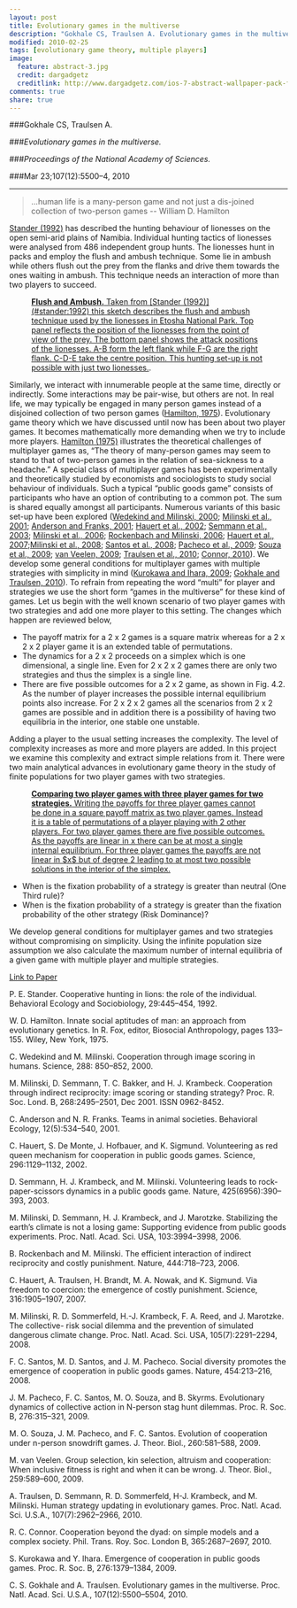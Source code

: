 ```yaml
---
layout: post
title: Evolutionary games in the multiverse
description: "Gokhale CS, Traulsen A. Evolutionary games in the multiverse. Proceedings of the National Academy of Sciences. 2010 Mar 23;107(12):5500–4."
modified: 2010-02-25
tags: [evolutionary game theory, multiple players]
image:
  feature: abstract-3.jpg
  credit: dargadgetz
  creditlink: http://www.dargadgetz.com/ios-7-abstract-wallpaper-pack-for-iphone-5-and-ipod-touch-retina/
comments: true
share: true
---
```


###Gokhale CS, Traulsen A.  

###*Evolutionary games in the multiverse.*  

###*Proceedings of the National Academy of Sciences.*  

###Mar 23;107(12):5500–4, 2010

***

> …human life is a many-person game and not just a dis-joined collection of two-person games 
-- William D. Hamilton

[Stander (1992)](#stander:1992) has described the hunting behaviour of lionesses on the open semi-arid plains of Namibia. Individual hunting tactics of lionesses were analysed from 486 independent group hunts. The lionesses hunt in packs and employ the flush and ambush technique. Some lie in ambush while others flush out the prey from the flanks and drive them towards the ones waiting in ambush. This technique needs an interaction of more than two players to succeed.

<figure>
	<a href="#"><img src="{{ site.url }}/images/Figs_Multiverse/stander.jpg" alt=""></a>
	<figcaption>
	<a href="#" 
	title=""><b>Flush and Ambush.</b> Taken from [Stander (1992)](#stander:1992) this sketch describes the flush and ambush technique used by the lionesses in Etosha National Park. Top panel reflects the position of the lionesses from the point of view of the prey. The bottom panel shows the attack positions of the lionesses. A-B form the left flank while F-G are the right flank. C-D-E take the centre position. This hunting set-up is not possible with just two lionesses.</a>.</figcaption>
</figure>
Similarly, we interact with innumerable people at the same time, directly or indirectly. Some interactions may be pair-wise, but others are not. In real life, we may typically be engaged in many person games instead of a disjoined collection of two person games ([Hamilton, 1975](#hamilton:1975)). Evolutionary game theory which we have discussed until now has been about two player games. It becomes mathematically more demanding when we try to include more players. [Hamilton (1975)](#hamilton:1975) illustrates the theoretical challenges of multiplayer games as, “The theory of many-person games may seem to stand to that of two-person games in the relation of sea-sickness to a headache.” A special class of multiplayer games has been experimentally and theoretically studied by economists and sociologists to study social behaviour of individuals. Such a typical “public goods game” consists of participants who have an option of contributing to a common pot. The sum is shared equally amongst all participants. Numerous variants of this basic set-up have been explored ([Wedekind and Milinski, 2000](#wedekind:2000); [Milinski et al., 2001](#milinski:2001); [Anderson and Franks, 2001](#anderson:2001); [Hauert et al., 2002](#hauert:2002); [Semmann et al., 2003](#semman:2003); [Milinski et al., 2006](#milinski:2006); [Rockenbach and Milinski, 2006](#rockenbach:2006); [Hauert et al., 2007](#hauert:2007);[Milinski et al., 2008](#milinski:2008); [Santos et al., 2008](#santos:2008); [Pacheco et al., 2009](#pacheco:2009); [Souza et al., 2009](#souza:2009); [van Veelen, 2009](#vanveelen:2009); [Traulsen et al., 2010](#traulsen:2010); [Connor, 2010](#connor:2010)). We develop some general conditions for multiplayer games with multiple strategies with simplicity in mind ([Kurokawa and Ihara, 2009](#kurokawa:2009); [Gokhale and Traulsen, 2010](#gokhale:2010)). To refrain from repeating the word “multi” for player and strategies we use the short form “games in the multiverse” for these kind of games.Let us begin with the well known scenario of two player games with two strategies and add one more player to this setting. The changes which happen are reviewed below,

* The payoff matrix for a 2 x 2 games is a square matrix whereas for a 2 x 2 x 2 player game it is an extended table of permutations.
* The dynamics for a 2 x 2 proceeds on a simplex which is one dimensional, a single line. Even for 2 x 2 x 2 games there are only two strategies and thus the simplex is a single line.* There are five possible outcomes for a 2 x 2 game, as shown in Fig. 4.2. As the number of player increases the possible internal equilibrium points also increase. For 2 x 2 x 2 games all the scenarios from 2 x 2 games are possible and in addition there is a possibility of having two equilibria in the interior, one stable one unstable.

Adding a player to the usual setting increases the complexity. The level of complexity increases as more and more players are added. In this project we examine this complexity and extract simple relations from it.There were two main analytical advances in evolutionary game theory in the study of finite populations for two player games with two strategies.

<figure>
	<a href="#"><img src="{{ site.url }}/images/Figs_Multiverse/general2by2by2.jpg" alt=""></a>
	<figcaption>
	<a href="#" 
	title=""><b>Comparing two player games with three player games for two strategies.</b> Writing the payoffs for three player games cannot be done in a square payoff matrix as two player games. Instead it is a table of permutations of a player playing with 2 other players. For two player games there are five possible outcomes. As the payoffs are linear in x there can be at most a single internal equilibrium. For three player games the payoffs are not linear in $x$ but of degree 2 leading to at most two possible solutions in the interior of the simplex.</a></figcaption>
</figure>

* When is the fixation probability of a strategy is greater than neutral (One Third rule)?* When is the fixation probability of a strategy is greater than the fixation probability of the other strategy (Risk Dominance)?

We develop general conditions for multiplayer games and two strategies without compromising on simplicity. Using the infinite population size assumption we also calculate the maximum number of internal equilibria of a given game with multiple player and multiple strategies.

<div markdown="0"><a href="http://www.pnas.org/content/early/2010/02/25/0912214107" class="btn btn-success">Link to Paper</a></div>

<a id="stander:1992">P. E. Stander. Cooperative hunting in lions: the role of the individual. Behavioral Ecology andSociobiology, 29:445–454, 1992.</a>


<a id="hamilton:1975">W. D. Hamilton. Innate social aptitudes of man: an approach from evolutionary genetics. InR. Fox, editor, Biosocial Anthropology, pages 133–155. Wiley, New York, 1975.</a>


<a id="wedekind:2000">C. Wedekind and M. Milinski. Cooperation through image scoring in humans. Science, 288:850–852, 2000.</a>


<a id="milinski:2001">M. Milinski, D. Semmann, T. C. Bakker, and H. J. Krambeck. Cooperation through indirect reciprocity: image scoring or standing strategy? Proc. R. Soc. Lond. B, 268:2495–2501, Dec 2001. ISSN 0962-8452.</a>


<a id="anderson:2001">C. Anderson and N. R. Franks. Teams in animal societies. Behavioral Ecology, 12(5):534–540, 2001.</a>


<a id="hauert:2002">C. Hauert, S. De Monte, J. Hofbauer, and K. Sigmund. Volunteering as red queen mechanismfor cooperation in public goods games. Science, 296:1129–1132, 2002.</a>


<a id="semman:2003">D. Semmann, H. J. Krambeck, and M. Milinski. Volunteering leads to rock-paper-scissorsdynamics in a public goods game. Nature, 425(6956):390–393, 2003.</a>


<a id="milinski:2006">M. Milinski, D. Semmann, H. J. Krambeck, and J. Marotzke. Stabilizing the earth’s climate is not a losing game: Supporting evidence from public goods experiments. Proc. Natl. Acad. Sci. USA, 103:3994–3998, 2006.</a>


<a id="rockenbach:2006">B. Rockenbach and M. Milinski. The efficient interaction of indirect reciprocity and costlypunishment. Nature, 444:718–723, 2006.</a>


<a id="hauert:2007">C. Hauert, A. Traulsen, H. Brandt, M. A. Nowak, and K. Sigmund. Via freedom to coercion:the emergence of costly punishment. Science, 316:1905–1907, 2007.</a>


<a id="milinski:2008">M. Milinski, R. D. Sommerfeld, H.-J. Krambeck, F. A. Reed, and J. Marotzke. The collective- risk social dilemma and the prevention of simulated dangerous climate change. Proc. Natl. Acad. Sci. USA, 105(7):2291–2294, 2008.</a>


<a id="santos:2008">F. C. Santos, M. D. Santos, and J. M. Pacheco. Social diversity promotes the emergence of cooperation in public goods games. Nature, 454:213–216, 2008.</a>


<a id="pacheco:2009">J. M. Pacheco, F. C. Santos, M. O. Souza, and B. Skyrms. Evolutionary dynamics of collectiveaction in N-person stag hunt dilemmas. Proc. R. Soc. B, 276:315–321, 2009.</a>


<a id="souza:2009">M. O. Souza, J. M. Pacheco, and F. C. Santos. Evolution of cooperation under n-personsnowdrift games. J. Theor. Biol., 260:581–588, 2009.</a>


<a id="vanveelen:2009">M. van Veelen. Group selection, kin selection, altruism and cooperation: When inclusive fitnessis right and when it can be wrong. J. Theor. Biol., 259:589–600, 2009.</a>


<a id="traulsen:2010">A. Traulsen, D. Semmann, R. D. Sommerfeld, H-J. Krambeck, and M. Milinski. Humanstrategy updating in evolutionary games. Proc. Natl. Acad. Sci. U.S.A., 107(7):2962–2966,2010.</a>


<a id="traulsen:2010">R. C. Connor. Cooperation beyond the dyad: on simple models and a complex society. Phil.Trans. Roy. Soc. London B, 365:2687–2697, 2010.</a>


<a id="kurokawa:2009">S. Kurokawa and Y. Ihara. Emergence of cooperation in public goods games. Proc. R. Soc.B, 276:1379–1384, 2009.</a>


<a id="gokhale:2010">C. S. Gokhale and A. Traulsen. Evolutionary games in the multiverse. Proc. Natl. Acad. Sci.U.S.A., 107(12):5500–5504, 2010.</a>